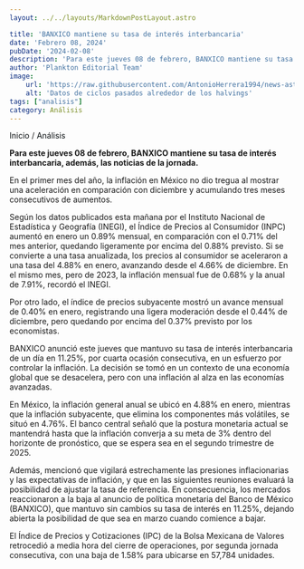 ```yaml
---
layout: ../../layouts/MarkdownPostLayout.astro

title: 'BANXICO mantiene su tasa de interés interbancaria'
date: 'Febrero 08, 2024'
pubDate: '2024-02-08'
description: 'Para este jueves 08 de febrero, BANXICO mantiene su tasa de interés interbancaria, además, las noticias de la jornada.'
author: 'Plankton Editorial Team'
image:
    url: 'https://raw.githubusercontent.com/AntonioHerrera1994/news-astro/master/src/assets/analisis/analisis8.webp'
    alt: 'Datos de ciclos pasados alrededor de los halvings'
tags: ["analisis"]
category: Análisis
---
```

<span><a href="/" style="text-decoration:none;color:#0F1416">Inicio</a> / <a href="/analisis-financiero" style="text-decoration:none;color:#0F1416">Análisis</a></span>


<p style="font-weight: bold;">Para este jueves 08 de febrero, BANXICO mantiene su tasa de interés interbancaria, además, las noticias de la jornada.
</p>

En el primer mes del año, la inflación en México no dio tregua al mostrar una aceleración en comparación con diciembre y acumulando tres meses consecutivos de aumentos.

Según los datos publicados esta mañana por el Instituto Nacional de Estadística y Geografía (INEGI), el Índice de Precios al Consumidor (INPC) aumentó en enero un 0.89% mensual, en comparación con el 0.71% del mes anterior, quedando ligeramente por encima del 0.88% previsto. Si se convierte a una tasa anualizada, los precios al consumidor se aceleraron a una tasa del 4.88% en enero, avanzando desde el 4.66% de diciembre. En el mismo mes, pero de 2023, la inflación mensual fue de 0.68% y la anual de 7.91%, recordó el INEGI.

Por otro lado, el índice de precios subyacente mostró un avance mensual de 0.40% en enero, registrando una ligera moderación desde el 0.44% de diciembre, pero quedando por encima del 0.37% previsto por los economistas.

BANXICO anunció este jueves que mantuvo su tasa de interés interbancaria de un día en 11.25%, por cuarta ocasión consecutiva, en un esfuerzo por controlar la inflación. La decisión se tomó en un contexto de una economía global que se desacelera, pero con una inflación al alza en las economías avanzadas. 

En México, la inflación general anual se ubicó en 4.88% en enero, mientras que la inflación subyacente, que elimina los componentes más volátiles, se situó en 4.76%. El banco central señaló que la postura monetaria actual se mantendrá hasta que la inflación converja a su meta de 3% dentro del horizonte de pronóstico, que se espera sea en el segundo trimestre de 2025.

Además, mencionó que vigilará estrechamente las presiones inflacionarias y las expectativas de inflación, y que en las siguientes reuniones evaluará la posibilidad de ajustar la tasa de referencia. En consecuencia, los mercados reaccionaron a la baja al anuncio de política monetaria del Banco de México (BANXICO), que mantuvo sin cambios su tasa de interés en 11.25%, dejando abierta la posibilidad de que sea en marzo cuando comience a bajar.

El Índice de Precios y Cotizaciones (IPC) de la Bolsa Mexicana de Valores retrocedió a media hora del cierre de operaciones, por segunda jornada consecutiva, con una baja de 1.58% para ubicarse en 57,784 unidades.
